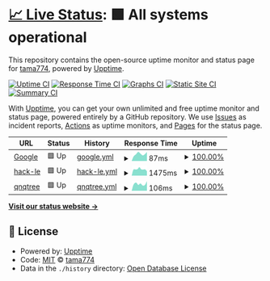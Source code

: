 # [📈 Live Status](https://tama774.github.io/sitecheck): <!--live status--> **🟩 All systems operational**

This repository contains the open-source uptime monitor and status page for [tama774](https://tama774.github.io/sitecheck), powered by [Upptime](https://github.com/upptime/upptime).

[![Uptime CI](https://github.com/tama774/sitecheck/workflows/Uptime%20CI/badge.svg)](https://github.com/tama774/sitecheck/actions?query=workflow%3A%22Uptime+CI%22)
[![Response Time CI](https://github.com/tama774/sitecheck/workflows/Response%20Time%20CI/badge.svg)](https://github.com/tama774/sitecheck/actions?query=workflow%3A%22Response+Time+CI%22)
[![Graphs CI](https://github.com/tama774/sitecheck/workflows/Graphs%20CI/badge.svg)](https://github.com/tama774/sitecheck/actions?query=workflow%3A%22Graphs+CI%22)
[![Static Site CI](https://github.com/tama774/sitecheck/workflows/Static%20Site%20CI/badge.svg)](https://github.com/tama774/sitecheck/actions?query=workflow%3A%22Static+Site+CI%22)
[![Summary CI](https://github.com/tama774/sitecheck/workflows/Summary%20CI/badge.svg)](https://github.com/tama774/sitecheck/actions?query=workflow%3A%22Summary+CI%22)

With [Upptime](https://upptime.js.org), you can get your own unlimited and free uptime monitor and status page, powered entirely by a GitHub repository. We use [Issues](https://github.com/tama774/sitecheck/issues) as incident reports, [Actions](https://github.com/tama774/sitecheck/actions) as uptime monitors, and [Pages](https://tama774.github.io/sitecheck) for the status page.

<!--start: status pages-->
<!-- This summary is generated by Upptime (https://github.com/upptime/upptime) -->
<!-- Do not edit this manually, your changes will be overwritten -->
<!-- prettier-ignore -->
| URL | Status | History | Response Time | Uptime |
| --- | ------ | ------- | ------------- | ------ |
| <img alt="" src="https://icons.duckduckgo.com/ip3/www.google.com.ico" height="13"> [Google](https://www.google.com) | 🟩 Up | [google.yml](https://github.com/tama774/sitecheck/commits/HEAD/history/google.yml) | <details><summary><img alt="Response time graph" src="./graphs/google/response-time-week.png" height="20"> 87ms</summary><br><a href="https://tama774.github.io/sitecheck/history/google"><img alt="Response time 104" src="https://img.shields.io/endpoint?url=https%3A%2F%2Fraw.githubusercontent.com%2Ftama774%2Fsitecheck%2FHEAD%2Fapi%2Fgoogle%2Fresponse-time.json"></a><br><a href="https://tama774.github.io/sitecheck/history/google"><img alt="24-hour response time 86" src="https://img.shields.io/endpoint?url=https%3A%2F%2Fraw.githubusercontent.com%2Ftama774%2Fsitecheck%2FHEAD%2Fapi%2Fgoogle%2Fresponse-time-day.json"></a><br><a href="https://tama774.github.io/sitecheck/history/google"><img alt="7-day response time 87" src="https://img.shields.io/endpoint?url=https%3A%2F%2Fraw.githubusercontent.com%2Ftama774%2Fsitecheck%2FHEAD%2Fapi%2Fgoogle%2Fresponse-time-week.json"></a><br><a href="https://tama774.github.io/sitecheck/history/google"><img alt="30-day response time 112" src="https://img.shields.io/endpoint?url=https%3A%2F%2Fraw.githubusercontent.com%2Ftama774%2Fsitecheck%2FHEAD%2Fapi%2Fgoogle%2Fresponse-time-month.json"></a><br><a href="https://tama774.github.io/sitecheck/history/google"><img alt="1-year response time 107" src="https://img.shields.io/endpoint?url=https%3A%2F%2Fraw.githubusercontent.com%2Ftama774%2Fsitecheck%2FHEAD%2Fapi%2Fgoogle%2Fresponse-time-year.json"></a></details> | <details><summary><a href="https://tama774.github.io/sitecheck/history/google">100.00%</a></summary><a href="https://tama774.github.io/sitecheck/history/google"><img alt="All-time uptime 100.00%" src="https://img.shields.io/endpoint?url=https%3A%2F%2Fraw.githubusercontent.com%2Ftama774%2Fsitecheck%2FHEAD%2Fapi%2Fgoogle%2Fuptime.json"></a><br><a href="https://tama774.github.io/sitecheck/history/google"><img alt="24-hour uptime 100.00%" src="https://img.shields.io/endpoint?url=https%3A%2F%2Fraw.githubusercontent.com%2Ftama774%2Fsitecheck%2FHEAD%2Fapi%2Fgoogle%2Fuptime-day.json"></a><br><a href="https://tama774.github.io/sitecheck/history/google"><img alt="7-day uptime 100.00%" src="https://img.shields.io/endpoint?url=https%3A%2F%2Fraw.githubusercontent.com%2Ftama774%2Fsitecheck%2FHEAD%2Fapi%2Fgoogle%2Fuptime-week.json"></a><br><a href="https://tama774.github.io/sitecheck/history/google"><img alt="30-day uptime 100.00%" src="https://img.shields.io/endpoint?url=https%3A%2F%2Fraw.githubusercontent.com%2Ftama774%2Fsitecheck%2FHEAD%2Fapi%2Fgoogle%2Fuptime-month.json"></a><br><a href="https://tama774.github.io/sitecheck/history/google"><img alt="1-year uptime 100.00%" src="https://img.shields.io/endpoint?url=https%3A%2F%2Fraw.githubusercontent.com%2Ftama774%2Fsitecheck%2FHEAD%2Fapi%2Fgoogle%2Fuptime-year.json"></a></details>
| <img alt="" src="https://icons.duckduckgo.com/ip3/hack-le.com.ico" height="13"> [hack-le](https://hack-le.com) | 🟩 Up | [hack-le.yml](https://github.com/tama774/sitecheck/commits/HEAD/history/hack-le.yml) | <details><summary><img alt="Response time graph" src="./graphs/hack-le/response-time-week.png" height="20"> 1475ms</summary><br><a href="https://tama774.github.io/sitecheck/history/hack-le"><img alt="Response time 1493" src="https://img.shields.io/endpoint?url=https%3A%2F%2Fraw.githubusercontent.com%2Ftama774%2Fsitecheck%2FHEAD%2Fapi%2Fhack-le%2Fresponse-time.json"></a><br><a href="https://tama774.github.io/sitecheck/history/hack-le"><img alt="24-hour response time 1167" src="https://img.shields.io/endpoint?url=https%3A%2F%2Fraw.githubusercontent.com%2Ftama774%2Fsitecheck%2FHEAD%2Fapi%2Fhack-le%2Fresponse-time-day.json"></a><br><a href="https://tama774.github.io/sitecheck/history/hack-le"><img alt="7-day response time 1475" src="https://img.shields.io/endpoint?url=https%3A%2F%2Fraw.githubusercontent.com%2Ftama774%2Fsitecheck%2FHEAD%2Fapi%2Fhack-le%2Fresponse-time-week.json"></a><br><a href="https://tama774.github.io/sitecheck/history/hack-le"><img alt="30-day response time 1421" src="https://img.shields.io/endpoint?url=https%3A%2F%2Fraw.githubusercontent.com%2Ftama774%2Fsitecheck%2FHEAD%2Fapi%2Fhack-le%2Fresponse-time-month.json"></a><br><a href="https://tama774.github.io/sitecheck/history/hack-le"><img alt="1-year response time 1521" src="https://img.shields.io/endpoint?url=https%3A%2F%2Fraw.githubusercontent.com%2Ftama774%2Fsitecheck%2FHEAD%2Fapi%2Fhack-le%2Fresponse-time-year.json"></a></details> | <details><summary><a href="https://tama774.github.io/sitecheck/history/hack-le">100.00%</a></summary><a href="https://tama774.github.io/sitecheck/history/hack-le"><img alt="All-time uptime 99.59%" src="https://img.shields.io/endpoint?url=https%3A%2F%2Fraw.githubusercontent.com%2Ftama774%2Fsitecheck%2FHEAD%2Fapi%2Fhack-le%2Fuptime.json"></a><br><a href="https://tama774.github.io/sitecheck/history/hack-le"><img alt="24-hour uptime 100.00%" src="https://img.shields.io/endpoint?url=https%3A%2F%2Fraw.githubusercontent.com%2Ftama774%2Fsitecheck%2FHEAD%2Fapi%2Fhack-le%2Fuptime-day.json"></a><br><a href="https://tama774.github.io/sitecheck/history/hack-le"><img alt="7-day uptime 100.00%" src="https://img.shields.io/endpoint?url=https%3A%2F%2Fraw.githubusercontent.com%2Ftama774%2Fsitecheck%2FHEAD%2Fapi%2Fhack-le%2Fuptime-week.json"></a><br><a href="https://tama774.github.io/sitecheck/history/hack-le"><img alt="30-day uptime 100.00%" src="https://img.shields.io/endpoint?url=https%3A%2F%2Fraw.githubusercontent.com%2Ftama774%2Fsitecheck%2FHEAD%2Fapi%2Fhack-le%2Fuptime-month.json"></a><br><a href="https://tama774.github.io/sitecheck/history/hack-le"><img alt="1-year uptime 99.55%" src="https://img.shields.io/endpoint?url=https%3A%2F%2Fraw.githubusercontent.com%2Ftama774%2Fsitecheck%2FHEAD%2Fapi%2Fhack-le%2Fuptime-year.json"></a></details>
| <img alt="" src="https://icons.duckduckgo.com/ip3/qnqtree.com.ico" height="13"> [qnqtree](https://qnqtree.com) | 🟩 Up | [qnqtree.yml](https://github.com/tama774/sitecheck/commits/HEAD/history/qnqtree.yml) | <details><summary><img alt="Response time graph" src="./graphs/qnqtree/response-time-week.png" height="20"> 106ms</summary><br><a href="https://tama774.github.io/sitecheck/history/qnqtree"><img alt="Response time 122" src="https://img.shields.io/endpoint?url=https%3A%2F%2Fraw.githubusercontent.com%2Ftama774%2Fsitecheck%2FHEAD%2Fapi%2Fqnqtree%2Fresponse-time.json"></a><br><a href="https://tama774.github.io/sitecheck/history/qnqtree"><img alt="24-hour response time 92" src="https://img.shields.io/endpoint?url=https%3A%2F%2Fraw.githubusercontent.com%2Ftama774%2Fsitecheck%2FHEAD%2Fapi%2Fqnqtree%2Fresponse-time-day.json"></a><br><a href="https://tama774.github.io/sitecheck/history/qnqtree"><img alt="7-day response time 106" src="https://img.shields.io/endpoint?url=https%3A%2F%2Fraw.githubusercontent.com%2Ftama774%2Fsitecheck%2FHEAD%2Fapi%2Fqnqtree%2Fresponse-time-week.json"></a><br><a href="https://tama774.github.io/sitecheck/history/qnqtree"><img alt="30-day response time 99" src="https://img.shields.io/endpoint?url=https%3A%2F%2Fraw.githubusercontent.com%2Ftama774%2Fsitecheck%2FHEAD%2Fapi%2Fqnqtree%2Fresponse-time-month.json"></a><br><a href="https://tama774.github.io/sitecheck/history/qnqtree"><img alt="1-year response time 120" src="https://img.shields.io/endpoint?url=https%3A%2F%2Fraw.githubusercontent.com%2Ftama774%2Fsitecheck%2FHEAD%2Fapi%2Fqnqtree%2Fresponse-time-year.json"></a></details> | <details><summary><a href="https://tama774.github.io/sitecheck/history/qnqtree">100.00%</a></summary><a href="https://tama774.github.io/sitecheck/history/qnqtree"><img alt="All-time uptime 100.00%" src="https://img.shields.io/endpoint?url=https%3A%2F%2Fraw.githubusercontent.com%2Ftama774%2Fsitecheck%2FHEAD%2Fapi%2Fqnqtree%2Fuptime.json"></a><br><a href="https://tama774.github.io/sitecheck/history/qnqtree"><img alt="24-hour uptime 100.00%" src="https://img.shields.io/endpoint?url=https%3A%2F%2Fraw.githubusercontent.com%2Ftama774%2Fsitecheck%2FHEAD%2Fapi%2Fqnqtree%2Fuptime-day.json"></a><br><a href="https://tama774.github.io/sitecheck/history/qnqtree"><img alt="7-day uptime 100.00%" src="https://img.shields.io/endpoint?url=https%3A%2F%2Fraw.githubusercontent.com%2Ftama774%2Fsitecheck%2FHEAD%2Fapi%2Fqnqtree%2Fuptime-week.json"></a><br><a href="https://tama774.github.io/sitecheck/history/qnqtree"><img alt="30-day uptime 100.00%" src="https://img.shields.io/endpoint?url=https%3A%2F%2Fraw.githubusercontent.com%2Ftama774%2Fsitecheck%2FHEAD%2Fapi%2Fqnqtree%2Fuptime-month.json"></a><br><a href="https://tama774.github.io/sitecheck/history/qnqtree"><img alt="1-year uptime 100.00%" src="https://img.shields.io/endpoint?url=https%3A%2F%2Fraw.githubusercontent.com%2Ftama774%2Fsitecheck%2FHEAD%2Fapi%2Fqnqtree%2Fuptime-year.json"></a></details>

<!--end: status pages-->

[**Visit our status website →**](https://tama774.github.io/sitecheck)

## 📄 License

- Powered by: [Upptime](https://github.com/upptime/upptime)
- Code: [MIT](./LICENSE) © [tama774](https://tama774.github.io/sitecheck)
- Data in the `./history` directory: [Open Database License](https://opendatacommons.org/licenses/odbl/1-0/)
